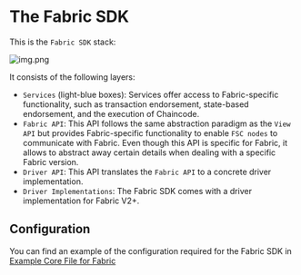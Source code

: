 # The Fabric SDK

This is the `Fabric SDK` stack:

![img.png](imgs/fabric-sdk.png)

It consists of the following layers:
- `Services` (light-blue boxes): Services offer access to Fabric-specific functionality, such as transaction endorsement, state-based endorsement, and the execution of Chaincode.
- `Fabric API`: This API follows the same abstraction paradigm as the `View API` but provides Fabric-specific functionality to enable `FSC nodes` to communicate with Fabric. Even though this API is specific for Fabric, it allows to abstract away certain details when dealing with a specific Fabric version.
- `Driver API`: This API translates the `Fabric API` to a concrete driver implementation.
- `Driver Implementations`: The Fabric SDK comes with a driver implementation for Fabric V2+.

## Configuration

You can find an example of the configuration required for the Fabric SDK in [Example Core File for Fabric](./core-fabric.md)
